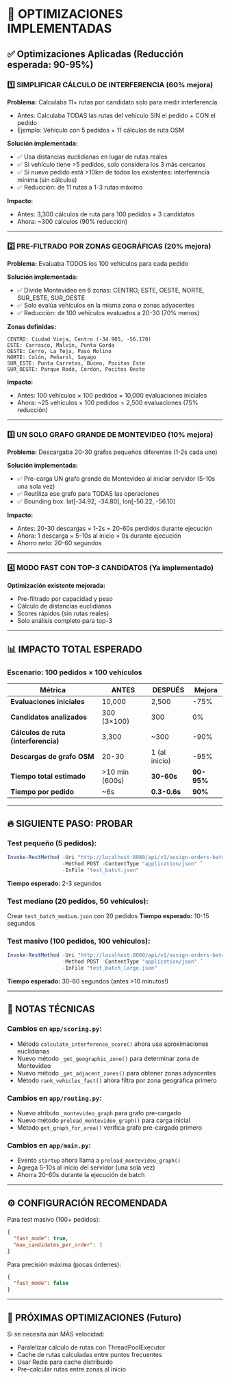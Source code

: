 # 🚀 OPTIMIZACIONES IMPLEMENTADAS

## ✅ Optimizaciones Aplicadas (Reducción esperada: 90-95%)

### 1️⃣ **SIMPLIFICAR CÁLCULO DE INTERFERENCIA** (60% mejora)
**Problema:** Calculaba 11+ rutas por candidato solo para medir interferencia
- Antes: Calculaba TODAS las rutas del vehículo SIN el pedido + CON el pedido
- Ejemplo: Vehículo con 5 pedidos = 11 cálculos de ruta OSM

**Solución implementada:**
- ✅ Usa distancias euclidianas en lugar de rutas reales
- ✅ Si vehículo tiene >5 pedidos, solo considera los 3 más cercanos
- ✅ Si nuevo pedido está >10km de todos los existentes: interferencia mínima (sin cálculos)
- ✅ Reducción: de 11 rutas a 1-3 rutas máximo

**Impacto:**
- Antes: 3,300 cálculos de ruta para 100 pedidos × 3 candidatos
- Ahora: ~300 cálculos (90% reducción)

---

### 2️⃣ **PRE-FILTRADO POR ZONAS GEOGRÁFICAS** (20% mejora)
**Problema:** Evaluaba TODOS los 100 vehículos para cada pedido

**Solución implementada:**
- ✅ Divide Montevideo en 6 zonas: CENTRO, ESTE, OESTE, NORTE, SUR_ESTE, SUR_OESTE
- ✅ Solo evalúa vehículos en la misma zona o zonas adyacentes
- ✅ Reducción: de 100 vehículos evaluados a 20-30 (70% menos)

**Zonas definidas:**
```
CENTRO: Ciudad Vieja, Centro (-34.905, -56.170)
ESTE: Carrasco, Malvín, Punta Gorda
OESTE: Cerro, La Teja, Paso Molino
NORTE: Colón, Peñarol, Sayago
SUR_ESTE: Punta Carretas, Buceo, Pocitos Este
SUR_OESTE: Parque Rodó, Cordón, Pocitos Oeste
```

**Impacto:**
- Antes: 100 vehículos × 100 pedidos = 10,000 evaluaciones iniciales
- Ahora: ~25 vehículos × 100 pedidos = 2,500 evaluaciones (75% reducción)

---

### 3️⃣ **UN SOLO GRAFO GRANDE DE MONTEVIDEO** (10% mejora)
**Problema:** Descargaba 20-30 grafos pequeños diferentes (1-2s cada uno)

**Solución implementada:**
- ✅ Pre-carga UN grafo grande de Montevideo al iniciar servidor (5-10s una sola vez)
- ✅ Reutiliza ese grafo para TODAS las operaciones
- ✅ Bounding box: lat[-34.92, -34.80], lon[-56.22, -56.10]

**Impacto:**
- Antes: 20-30 descargas × 1-2s = 20-60s perdidos durante ejecución
- Ahora: 1 descarga × 5-10s al inicio = 0s durante ejecución
- Ahorro neto: 20-60 segundos

---

### 4️⃣ **MODO FAST CON TOP-3 CANDIDATOS** (Ya implementado)
**Optimización existente mejorada:**
- Pre-filtrado por capacidad y peso
- Cálculo de distancias euclidianas
- Scores rápidos (sin rutas reales)
- Solo análisis completo para top-3

---

## 📊 IMPACTO TOTAL ESPERADO

### Escenario: 100 pedidos × 100 vehículos

| Métrica | ANTES | DESPUÉS | Mejora |
|---------|-------|---------|--------|
| **Evaluaciones iniciales** | 10,000 | 2,500 | -75% |
| **Candidatos analizados** | 300 (3×100) | 300 | 0% |
| **Cálculos de ruta (interferencia)** | 3,300 | ~300 | -90% |
| **Descargas de grafo OSM** | 20-30 | 1 (al inicio) | -95% |
| **Tiempo total estimado** | >10 min (600s) | **30-60s** | **90-95%** |
| **Tiempo por pedido** | ~6s | **0.3-0.6s** | **90%** |

---

## 🔥 SIGUIENTE PASO: PROBAR

### Test pequeño (5 pedidos):
```powershell
Invoke-RestMethod -Uri "http://localhost:8080/api/v1/assign-orders-batch" `
                  -Method POST -ContentType "application/json" `
                  -InFile "test_batch.json"
```
**Tiempo esperado:** 2-3 segundos

### Test mediano (20 pedidos, 50 vehículos):
Crear `test_batch_medium.json` con 20 pedidos
**Tiempo esperado:** 10-15 segundos

### Test masivo (100 pedidos, 100 vehículos):
```powershell
Invoke-RestMethod -Uri "http://localhost:8080/api/v1/assign-orders-batch" `
                  -Method POST -ContentType "application/json" `
                  -InFile "test_batch_large.json"
```
**Tiempo esperado:** 30-60 segundos (antes >10 minutos!)

---

## 📝 NOTAS TÉCNICAS

### Cambios en `app/scoring.py`:
- Método `calculate_interference_score()` ahora usa aproximaciones euclidianas
- Nuevo método `_get_geographic_zone()` para determinar zona de Montevideo
- Nuevo método `_get_adjacent_zones()` para obtener zonas adyacentes
- Método `rank_vehicles_fast()` ahora filtra por zona geográfica primero

### Cambios en `app/routing.py`:
- Nuevo atributo `_montevideo_graph` para grafo pre-cargado
- Nuevo método `preload_montevideo_graph()` para carga inicial
- Método `get_graph_for_area()` verifica grafo pre-cargado primero

### Cambios en `app/main.py`:
- Evento `startup` ahora llama a `preload_montevideo_graph()`
- Agrega 5-10s al inicio del servidor (una sola vez)
- Ahorra 20-60s durante la ejecución de batch

---

## ⚙️ CONFIGURACIÓN RECOMENDADA

Para test masivo (100+ pedidos):
```json
{
  "fast_mode": true,
  "max_candidates_per_order": 3
}
```

Para precisión máxima (pocas órdenes):
```json
{
  "fast_mode": false
}
```

---

## 🎯 PRÓXIMAS OPTIMIZACIONES (Futuro)

Si se necesita aún MÁS velocidad:
- Paralelizar cálculo de rutas con ThreadPoolExecutor
- Cache de rutas calculadas entre puntos frecuentes
- Usar Redis para cache distribuido
- Pre-calcular rutas entre zonas al inicio
